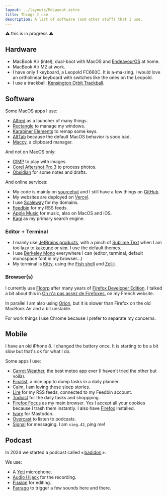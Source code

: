 ```yaml
---
layout: ../layouts/MdLayout.astro
title: Things I use
description: A list of software (and other stuff) that I use.
---
```


⚠️ this is in progress ⚠️

## Hardware

- MacBook Air (intel), dual-boot with MacOS and [EndeavourOS](https://endeavouros.com/) at home.
- MacBook Air M2 at work.
- I have only 1 keyboard, a Leopold FC660C. It is a-ma-zing. I would love an ortholinear keyboard with switches like the ones on the Leopold.
- I use a trackball: [Kensington Orbit Trackball](https://www.kensington.com/en-gb/p/products/control/trackballs/orbit-trackball-with-scroll-ring/).

## Software

Some MacOS apps I use:

- [Alfred](https://www.alfredapp.com/) as a launcher of many things.
- [Rectangle](https://rectangleapp.com/) to manage my windows.
- [Karabiner Elements](https://karabiner-elements.pqrs.org/) to remap some keys.
- [AltTab](https://alt-tab-macos.netlify.app/) because the default MacOS behavior is sooo bad.
- [Maccy](https://maccy.app/), a clipboard manager.

And not on MacOS only:

- [GIMP](https://www.gimp.org/) to play with images.
- [Corel Aftershot Pro 3](https://www.aftershotpro.com/en/) to process photos.
- [Obsidian](https://obsidian.md/) for some notes and drafts.

And online services:

- My code is mainly on [sourcehut](https://git.sr.ht/~siegfriedehret) and I still have a few things on [GitHub](https://github.com/SiegfriedEhret/).
- My websites are deployed on [Vercel](https://vercel.com).
- I use [Scaleway](https://www.scaleway.com/en/) for my domains.
- [Feedbin](https://feedbin.com/) for my RSS feeds.
- [Apple Music](https://music.apple.com/) for music, also on MacOS and iOS.
- [Kagi](https://kagi.com/) as my primary search engine.

### Editor + Terminal

- I mainly use [JetBrains products](https://www.jetbrains.com/), with a pinch of [Sublime Text](https://www.sublimetext.com/) when I am too lazy to [kakoune](http://kakoune.org/) or [vim](https://www.vim.org/). I use the default themes.
- I use [Berkeley Mono](https://berkeleygraphics.com/typefaces/berkeley-mono/) everywhere I can (editor, terminal, default monospace font in my browser...)
- My terminal is [Kitty](https://sw.kovidgoyal.net/kitty/), using the [Fish shell](https://fishshell.com/) and [Zellij](https://zellij.dev/).

### Browser(s)

I currently use [Floorp](https://floorp.app/en) after many years of [Firefox Developer Edition](https://www.mozilla.org/fr/firefox/developer/). I talked a bit about this in [On n'a pas assez de Firefoxes.](https://sieg.fr/ied/firefoxes) on my French website.

In parallel I am also using [Orion](https://kagi.com/orion/), but it is slower than Firefox on the old MacBook Air and a bit unstable.

For work things I use Chrome because I prefer to separate my concerns.

## Mobile

I have an old iPhone 8. I changed the battery once. It is starting to be a bit slow but that's ok for what I do.

Some apps I use:

- [Carrot Weather](https://www.meetcarrot.com/weather/), the best meteo app ever (I haven't tried the other but voilà).
- [Finalist](https://finalist.works/), a nice app to dump tasks in a daily planner.
- [Calm](https://www.calm.com/), I am loving these sleep stories.
- [Lire](https://lireapp.com/) for my RSS feeds, connected to my Feedbin account.
- [Todoist](https://todoist.com/) for the daily tasks and shoppping.
- [Firefox Focus](https://www.mozilla.org/en-US/firefox/browsers/mobile/focus/) as my main browser. Yes I accept all your cookies because I trash them instantly. I also have [Firefox](https://www.mozilla.org/en-US/firefox/browsers/mobile/ios/) installed.
- [Ivory](https://tapbots.com/ivory/) for Mastodon.
- [Overcast](https://overcast.fm/) to listen to podcasts.
- [Signal](https://signal.org/) for messaging. I am `sieg.42`, ping me!

## Podcast

In 2024 we started a podcast called « [badidon](https://sieg.fr/ied/badidon) ».

We use:

- A [Yeti](https://www.logitechg.com/en-us/products/streaming-gear/yeti-premium-usb-microphone.988-000103.html) microphone.
- [Audio Hijack](https://rogueamoeba.com/audiohijack/) for the recording.
- [Fission](https://rogueamoeba.com/fission/) for editing.
- [Farrago](https://rogueamoeba.com/farrago/) to trigger a few sounds here and there.
